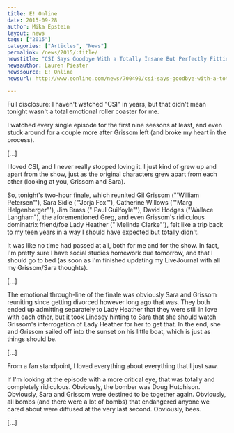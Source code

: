 ```yaml
---
title: E! Online
date: 2015-09-28
author: Mika Epstein
layout: news
tags: ["2015"]
categories: ["Articles", "News"]
permalink: /news/2015/:title/
newstitle: "CSI Says Goodbye With a Totally Insane But Perfectly Fitting Series Finale & We Are Weirdly Emotional Over It"
newsauthor: Lauren Piester  
newssource: E! Online  
newsurl: http://www.eonline.com/news/700490/csi-says-goodbye-with-a-totally-insane-but-perfectly-fitting-series-finale-we-are-weirdly-emotional-over-it  

---
```


Full disclosure: I haven't watched "CSI" in years, but that didn't mean tonight wasn't a total emotional roller coaster for me. 

I watched every single episode for the first nine seasons at least, and even stuck around for a couple more after Grissom left (and broke my heart in the process). 

[...]

I loved CSI, and I never really stopped loving it. I just kind of grew up and apart from the show, just as the original characters grew apart from each other (looking at you, Grissom and Sara). 

So, tonight's two-hour finale, which reunited Gil Grissom ("'William Petersen"'), Sara Sidle ("'Jorja Fox"'), Catherine Willows ("'Marg Helgenberger"'), Jim Brass ("'Paul Guilfoyle"'), David Hodges ("Wallace Langham"), the aforementioned Greg, and even Grissom's ridiculous dominatrix friend/foe Lady Heather ("'Melinda Clarke"'), felt like a trip back to my teen years in a way I should have expected but totally didn't.

It was like no time had passed at all, both for me and for the show. In fact, I'm pretty sure I have social studies homework due tomorrow, and that I should go to bed (as soon as I'm finished updating my LiveJournal with all my Grissom/Sara thoughts). 

[...]

The emotional through-line of the finale was obviously Sara and Grissom reuniting since getting divorced however long ago that was. They both ended up admitting separately to Lady Heather that they were still in love with each other, but it took Lindsey hinting to Sara that she should watch Grissom's interrogation of Lady Heather for her to get that. In the end, she and Grissom sailed off into the sunset on his little boat, which is just as things should be.

[...]

From a fan standpoint, I loved everything about everything that I just saw. 

If I'm looking at the episode with a more critical eye, that was totally and completely ridiculous. Obviously, the bomber was Doug Hutchison. Obviously, Sara and Grissom were destined to be together again. Obviously, all bombs (and there were a lot of bombs) that endangered anyone we cared about were diffused at the very last second. Obviously, bees. 

[...]

